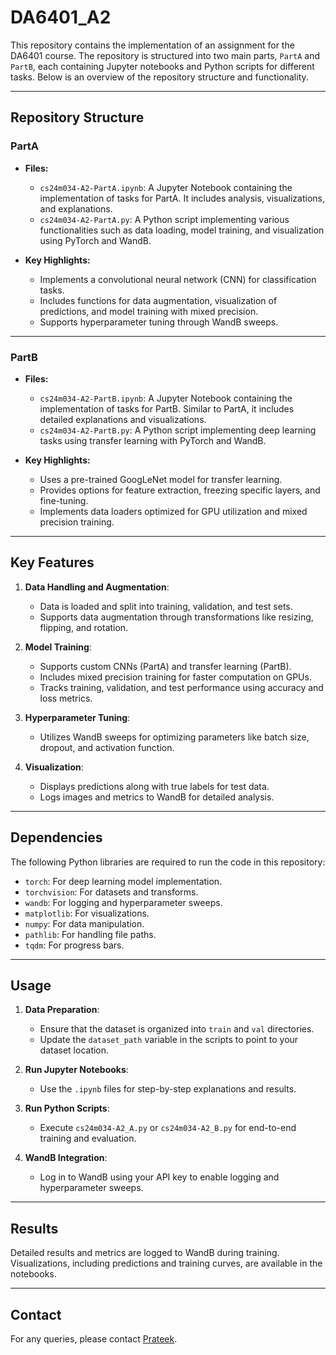 # DA6401_A2

This repository contains the implementation of an assignment for the DA6401 course. The repository is structured into two main parts, `PartA` and `PartB`, each containing Jupyter notebooks and Python scripts for different tasks. Below is an overview of the repository structure and functionality.

---

## Repository Structure

### PartA
- **Files:**
  - `cs24m034-A2-PartA.ipynb`: A Jupyter Notebook containing the implementation of tasks for PartA. It includes analysis, visualizations, and explanations.
  - `cs24m034-A2-PartA.py`: A Python script implementing various functionalities such as data loading, model training, and visualization using PyTorch and WandB.

- **Key Highlights:**
  - Implements a convolutional neural network (CNN) for classification tasks.
  - Includes functions for data augmentation, visualization of predictions, and model training with mixed precision.
  - Supports hyperparameter tuning through WandB sweeps.

---

### PartB
- **Files:**
  - `cs24m034-A2-PartB.ipynb`: A Jupyter Notebook containing the implementation of tasks for PartB. Similar to PartA, it includes detailed explanations and visualizations.
  - `cs24m034-A2-PartB.py`: A Python script implementing deep learning tasks using transfer learning with PyTorch and WandB.

- **Key Highlights:**
  - Uses a pre-trained GoogLeNet model for transfer learning.
  - Provides options for feature extraction, freezing specific layers, and fine-tuning.
  - Implements data loaders optimized for GPU utilization and mixed precision training.

---

## Key Features

1. **Data Handling and Augmentation**:
   - Data is loaded and split into training, validation, and test sets.
   - Supports data augmentation through transformations like resizing, flipping, and rotation.

2. **Model Training**:
   - Supports custom CNNs (PartA) and transfer learning (PartB).
   - Includes mixed precision training for faster computation on GPUs.
   - Tracks training, validation, and test performance using accuracy and loss metrics.

3. **Hyperparameter Tuning**:
   - Utilizes WandB sweeps for optimizing parameters like batch size, dropout, and activation function.

4. **Visualization**:
   - Displays predictions along with true labels for test data.
   - Logs images and metrics to WandB for detailed analysis.

---

## Dependencies

The following Python libraries are required to run the code in this repository:
- `torch`: For deep learning model implementation.
- `torchvision`: For datasets and transforms.
- `wandb`: For logging and hyperparameter sweeps.
- `matplotlib`: For visualizations.
- `numpy`: For data manipulation.
- `pathlib`: For handling file paths.
- `tqdm`: For progress bars.

---

## Usage

1. **Data Preparation**:
   - Ensure that the dataset is organized into `train` and `val` directories.
   - Update the `dataset_path` variable in the scripts to point to your dataset location.

2. **Run Jupyter Notebooks**:
   - Use the `.ipynb` files for step-by-step explanations and results.

3. **Run Python Scripts**:
   - Execute `cs24m034-A2_A.py` or `cs24m034-A2_B.py` for end-to-end training and evaluation.

4. **WandB Integration**:
   - Log in to WandB using your API key to enable logging and hyperparameter sweeps.

---

## Results

Detailed results and metrics are logged to WandB during training. Visualizations, including predictions and training curves, are available in the notebooks.

---

## Contact

For any queries, please contact [Prateek](https://github.com/prateek122000).

```
